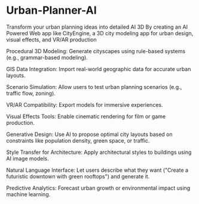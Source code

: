 # Urban-Planner-AI
Transform your urban planning ideas into detailed AI 3D
By creating an AI Powered Web app like CityEngine, a 3D city modeling app for urban design, visual effects, and VR/AR production



Procedural 3D Modeling: Generate cityscapes using rule-based systems (e.g., grammar-based modeling).

GIS Data Integration: Import real-world geographic data for accurate urban layouts.

Scenario Simulation: Allow users to test urban planning scenarios (e.g., traffic flow, zoning).

VR/AR Compatibility: Export models for immersive experiences.

Visual Effects Tools: Enable cinematic rendering for film or game production.


Generative Design: Use AI to propose optimal city layouts based on constraints like population density, green space, or traffic.

Style Transfer for Architecture: Apply architectural styles to buildings using AI image models.

Natural Language Interface: Let users describe what they want ("Create a futuristic downtown with green rooftops") and generate it.

Predictive Analytics: Forecast urban growth or environmental impact using machine learning.

